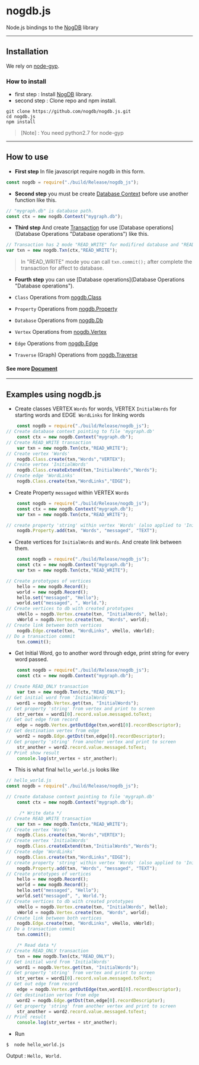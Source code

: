# nogdb.js
Node.js bindings to the [NogDB](https://nogdb.org/ "NogDB") library

------------

## Installation
We rely on [node-gyp](https://github.com/nodejs/node-gyp "node-gyp").

### How to install
- first step : Install [NogDB](https://github.com/nogdb/nogdb "NogDB") library.
- second step : Clone repo and npm install.
```
git clone https://github.com/nogdb/nogdb.js.git
cd nogdb.js
npm install
```
> [Note] : You need python2.7 for node-gyp

------------
## How to use
- **First step** In file javascript require nogdb in this form.

```javascript
const nogdb = require("./build/Release/nogdb_js");
```
- **Second step** you must be create [Database Context](https://github.com/nogdb/nogdb.js/blob/master/doc.md#database-context "Database Context") before use another function like this.

```javascript
// "mygraph.db" is database path.
const ctx = new nogdb.Context("mygraph.db");
```

- **Third step** And create [Transaction](https://github.com/nogdb/nogdb.js/blob/master/doc.md#transaction "Transaction") for use [Database operations](Database Operations "Database operations") like this.

```javascript
// Transaction has 2 mode "READ_WRITE" for modifired database and "READ_ONLY" can't modified database
var txn = new nogdb.Txn(ctx,"READ_WRITE");
```
> In "READ_WRITE" mode you can call `txn.commit();` after complete the transaction for affect to database.

- **Fourth step** you can use [Database operations](Database Operations "Database operations").

 - `Class` Operations from [nogdb.Class](https://github.com/nogdb/nogdb.js/blob/master/doc.md#class-operations "nogdb.Class")

  - `Property` Operations from [nogdb.Property](https://github.com/nogdb/nogdb.js/blob/master/doc.md#property-operations "nogdb.Property")

  - `Database` Operations from [nogdb.Db](https://github.com/nogdb/nogdb.js/blob/master/doc.md#database-operations "nogdb.Db")

  - `Vertex` Operations from [nogdb.Vertex](https://github.com/nogdb/nogdb.js/blob/master/doc.md#vertex-operations "nogdb.Vertex")

  - `Edge` Operations from [nogdb.Edge](https://github.com/nogdb/nogdb.js/blob/master/doc.md#edge-operations "nogdb.Edge")

  - `Traverse` (Graph) Operations from [nogdb.Traverse](https://github.com/nogdb/nogdb.js/blob/master/doc.md#traverse-graph-operations "nogdb.Traverse")

#### See more [Document](https://github.com/nogdb/nogdb.js/blob/master/doc.md "Document")

------------


## Examples using nogdb.js

- Create classes VERTEX `Words` for words, VERTEX `InitialWords` for starting words and EDGE` WordLinks` for linking words

```javascript
	const nogdb = require("./build/Release/nogdb_js");
// Create database context pointing to file 'mygraph.db'
	const ctx = new nogdb.Context("mygraph.db");
// Create READ_WRITE transaction
	var txn = new nogdb.Txn(ctx,"READ_WRITE");
// Create vertex 'Words'
	nogdb.Class.create(txn,"Words","VERTEX");
// Create vertex 'InitialWords'
	nogdb.Class.createExtend(txn,"InitialWords","Words");
// Create edge 'WordLinks'
	nogdb.Class.create(txn,"WordLinks","EDGE");
```
- Create Property `messaged` within VERTEX `Words`

```javascript
	const nogdb = require("./build/Release/nogdb_js");
	const ctx = new nogdb.Context("mygraph.db");
	var txn = new nogdb.Txn(ctx,"READ_WRITE");

// create property 'string' within vertex 'Words' (also applied to 'InitialWords')
	nogdb.Property.add(txn, "Words", "messaged", "TEXT");
```
- Create vertices for `InitialWords` and `Words`. And create link between them.

```javascript
	const nogdb = require("./build/Release/nogdb_js");
	const ctx = new nogdb.Context("mygraph.db");
	var txn = new nogdb.Txn(ctx,"READ_WRITE");

// Create prototypes of vertices
	hello = new nogdb.Record();
	world = new nogdb.Record();
	hello.set("messaged", "Hello");
	world.set("messaged", ", World.");
// Create vertices to db with created prototypes
	vHello = nogdb.Vertex.create(txn, "InitialWords", hello);
	vWorld = nogdb.Vertex.create(txn, "Words", world);
// Create link between both vertices
	nogdb.Edge.create(txn, "WordLinks", vHello, vWorld);
// Do a transaction commit
	txn.commit();
```

- Get Initial Word, go to another word through edge, print string for every word passed.

```javascript
	const nogdb = require("./build/Release/nogdb_js");
	const ctx = new nogdb.Context("mygraph.db");

// Create READ_ONLY transaction
	var txn = new nogdb.Txn(ctx,"READ_ONLY");
// Get initial word from 'InitialWords'
	word1 = nogdb.Vertex.get(txn, "InitialWords");
// Get property 'string' from vertex and print to screen
	str_vertex = word1[0].record.value.messaged.toText;
// Get out edge from record
	edge = nogdb.Vertex.getOutEdge(txn,word1[0].recordDescriptor);
// Get destination vertex from edge
	word2 = nogdb.Edge.getDst(txn,edge[0].recordDescriptor);
// Get property 'string' from another vertex and print to screen
	str_another = word2.record.value.messaged.toText;
// Print show result
	console.log(str_vertex + str_another);
```

- This is what final `hello_world.js` looks like

```javascript
// hello_world.js
const nogdb = require("./build/Release/nogdb_js");

// Create database context pointing to file 'mygraph.db'
	const ctx = new nogdb.Context("mygraph.db");

	 /* Write data */
// Create READ_WRITE transaction
	var txn = new nogdb.Txn(ctx,"READ_WRITE");
// Create vertex 'Words'
	nogdb.Class.create(txn,"Words","VERTEX");
// Create vertex 'InitialWords'
	nogdb.Class.createExtend(txn,"InitialWords","Words");
// Create edge 'WordLinks'
	nogdb.Class.create(txn,"WordLinks","EDGE");
// create property 'string' within vertex 'Words' (also applied to 'InitialWords')
	nogdb.Property.add(txn, "Words", "messaged", "TEXT");
// Create prototypes of vertices
	hello = new nogdb.Record();
	world = new nogdb.Record();
	hello.set("messaged", "Hello");
	world.set("messaged", ", World.");
// Create vertices to db with created prototypes
	vHello = nogdb.Vertex.create(txn, "InitialWords", hello);
	vWorld = nogdb.Vertex.create(txn, "Words", world);
// Create link between both vertices
	nogdb.Edge.create(txn, "WordLinks", vHello, vWorld);
// Do a transaction commit
	txn.commit();

	/* Read data */
// Create READ_ONLY transaction
	txn = new nogdb.Txn(ctx,"READ_ONLY");
// Get initial word from 'InitialWords'
	word1 = nogdb.Vertex.get(txn, "InitialWords");
// Get property 'string' from vertex and print to screen
	str_vertex = word1[0].record.value.messaged.toText;
// Get out edge from record
	edge = nogdb.Vertex.getOutEdge(txn,word1[0].recordDescriptor);
// Get destination vertex from edge
	word2 = nogdb.Edge.getDst(txn,edge[0].recordDescriptor);
// Get property 'string' from another vertex and print to screen
	str_another = word2.record.value.messaged.toText;
// Print result
	console.log(str_vertex + str_another);

```

- Run

`$	node hello_world.js`

Output : `Hello, World.`
